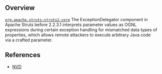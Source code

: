 ## Overview
[`org.apache.struts:struts2-core`](http://search.maven.org/#search%7Cga%7C1%7Ca%3A%22struts2-core%22)
The ExceptionDelegator component in Apache Struts before 2.2.3.1 interprets parameter values as OGNL expressions during certain exception handling for mismatched data types of properties, which allows remote attackers to execute arbitrary Java code via a crafted parameter.

## References
- [NVD](https://web.nvd.nist.gov/view/vuln/detail?vulnId=CVE-2012-0391)